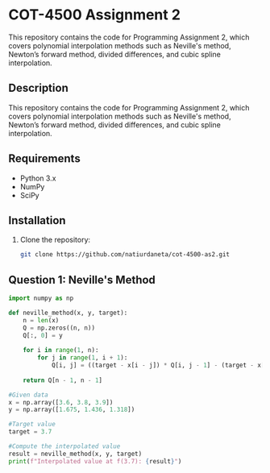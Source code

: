 # COT-4500 Assignment 2
This repository contains the code for Programming Assignment 2, which covers polynomial interpolation methods such as Neville's method, Newton’s forward method, divided differences, and cubic spline interpolation.

## Description
This repository contains the code for Programming Assignment 2, which covers polynomial interpolation methods such as Neville's method, Newton’s forward method, divided differences, and cubic spline interpolation.

## Requirements
- Python 3.x
- NumPy
- SciPy

## Installation
1. Clone the repository:
   ```bash
   git clone https://github.com/natiurdaneta/cot-4500-as2.git

## Question 1: Neville's Method
```python
import numpy as np

def neville_method(x, y, target):
    n = len(x)
    Q = np.zeros((n, n))
    Q[:, 0] = y
    
    for i in range(1, n):
        for j in range(1, i + 1):
            Q[i, j] = ((target - x[i - j]) * Q[i, j - 1] - (target - x[i]) * Q[i - 1, j - 1]) / (x[i] - x[i - j])
    
    return Q[n - 1, n - 1]

#Given data
x = np.array([3.6, 3.8, 3.9])
y = np.array([1.675, 1.436, 1.318])

#Target value
target = 3.7

#Compute the interpolated value
result = neville_method(x, y, target)
print(f"Interpolated value at f(3.7): {result}")

